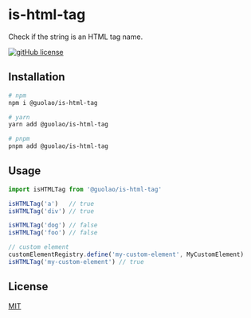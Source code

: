 # is-html-tag

Check if the string is an HTML tag name.

[![gitHub license](https://img.shields.io/badge/license-MIT-blue.svg)](https://github.com/imguolao/is-html-tag/blob/main/LICENSE) 

## Installation

```sh
# npm
npm i @guolao/is-html-tag

# yarn
yarn add @guolao/is-html-tag

# pnpm
pnpm add @guolao/is-html-tag
```

## Usage

```ts
import isHTMLTag from '@guolao/is-html-tag'

isHTMLTag('a')   // true
isHTMLTag('div') // true

isHTMLTag('dog') // false
isHTMLTag('foo') // false

// custom element
customElementRegistry.define('my-custom-element', MyCustomElement)
isHTMLTag('my-custom-element') // true
```

## License

[MIT](LICENSE)
